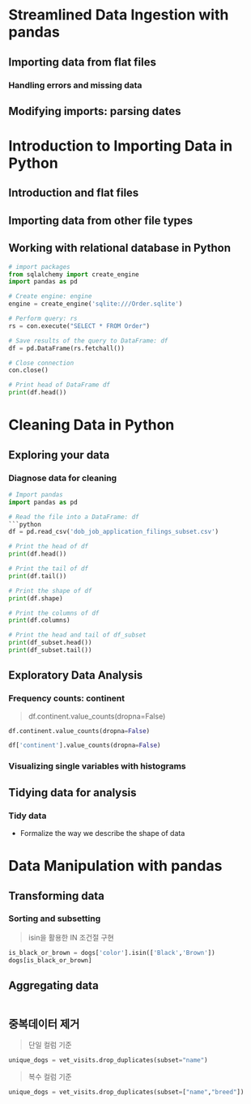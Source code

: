 # Streamlined Data Ingestion with pandas

## Importing data from flat files

### Handling errors and missing data

## Modifying imports: parsing dates

# Introduction to Importing Data in Python
## Introduction and flat files

## Importing data from other file types

## Working with relational database in Python
```python
# import packages
from sqlalchemy import create_engine
import pandas as pd

# Create engine: engine
engine = create_engine('sqlite:///Order.sqlite')

# Perform query: rs
rs = con.execute("SELECT * FROM Order")

# Save results of the query to DataFrame: df
df = pd.DataFrame(rs.fetchall())

# Close connection
con.close()

# Print head of DataFrame df
print(df.head())
```

# Cleaning Data in Python

## Exploring your data
### Diagnose data for cleaning
```python
# Import pandas
import pandas as pd

# Read the file into a DataFrame: df
```python
df = pd.read_csv('dob_job_application_filings_subset.csv')

# Print the head of df
print(df.head())

# Print the tail of df
print(df.tail())

# Print the shape of df
print(df.shape)

# Print the columns of df
print(df.columns)

# Print the head and tail of df_subset
print(df_subset.head())
print(df_subset.tail())


```

## Exploratory Data Analysis
### Frequency counts: continent
> df.continent.value_counts(dropna=False)

```python
df.continent.value_counts(dropna=False)

df['continent'].value_counts(dropna=False)
```

### Visualizing single variables with histograms

## Tidying data for analysis
### Tidy data
- Formalize the way we describe the shape of data

# Data Manipulation with pandas
## Transforming data
### Sorting and subsetting

> isin을 활용한 IN 조건절 구현
```python
is_black_or_brown = dogs['color'].isin(['Black','Brown'])
dogs[is_black_or_brown]
```

## Aggregating data
```python

```

## 중복데이터 제거
> 단일 컬럼 기준
```python
unique_dogs = vet_visits.drop_duplicates(subset="name")
```

> 복수 컬럼 기준
```python
unique_dogs = vet_visits.drop_duplicates(subset=["name","breed"])
```

